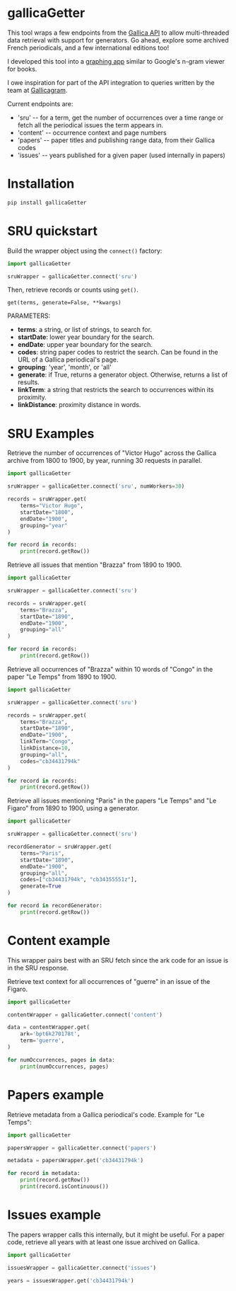 # gallicaGetter

This tool wraps a few endpoints from the [Gallica API](https://api.bnf.fr/api-gallica-de-recherche) to allow multi-threaded data retrieval with support
for generators. Go ahead, explore some archived French periodicals, and a few international editions too!

I developed this tool into a [graphing app](https://d32d5ops9ui5td.cloudfront.net/) similar to Google's n-gram viewer for books. 

I owe inspiration for part of the API integration to queries written by the team at [Gallicagram](https://shiny.ens-paris-saclay.fr/app/gallicagram). 



Current endpoints are:
* 'sru' -- for a term, get the number of occurrences over a time range or fetch all the periodical issues the term appears in. 
* 'content' -- occurrence context and page numbers
* 'papers' -- paper titles and publishing range data, from their Gallica codes
* 'issues' -- years published for a given paper (used internally in papers)

# Installation

```sh
pip install gallicaGetter
```
# SRU quickstart

Build the wrapper object using the ```connect()``` factory:
```python
import gallicaGetter

sruWrapper = gallicaGetter.connect('sru')
```
Then, retrieve records or counts using ```get()```.

```get(terms, generate=False, **kwargs)```

PARAMETERS:
* **terms**: a string, or list of strings, to search for.
* **startDate**: lower year boundary for the search.
* **endDate**: upper year boundary for the search.
* **codes**: string paper codes to restrict the search. Can be found in the URL of a Gallica periodical's page.
* **grouping**: 'year', 'month', or 'all'
* **generate**: if True, returns a generator object. Otherwise, returns a list of results.
* **linkTerm**: a string that restricts the search to occurrences within its proximity. 
* **linkDistance**: proximity distance in words.

# SRU Examples

Retrieve the number of occurrences of "Victor Hugo" across the Gallica archive from 1800 to 1900, by year, running 30 requests in parallel.

```python
import gallicaGetter

sruWrapper = gallicaGetter.connect('sru', numWorkers=30)

records = sruWrapper.get(
    terms="Victor Hugo",
    startDate="1800",
    endDate="1900",
    grouping="year"
)

for record in records:
    print(record.getRow())
```
Retrieve all issues that mention "Brazza" from 1890 to 1900.

```python
import gallicaGetter

sruWrapper = gallicaGetter.connect('sru')

records = sruWrapper.get(
    terms="Brazza",
    startDate="1890",
    endDate="1900",
    grouping="all"
)

for record in records:
    print(record.getRow())
```

Retrieve all occurrences of "Brazza" within 10 words of "Congo" in the paper "Le Temps" from 1890 to 1900.

```python
import gallicaGetter

sruWrapper = gallicaGetter.connect('sru')

records = sruWrapper.get(
    terms="Brazza",
    startDate="1890",
    endDate="1900",
    linkTerm="Congo",
    linkDistance=10,
    grouping="all",
    codes="cb34431794k"
)

for record in records:
    print(record.getRow())
```


Retrieve all issues mentioning "Paris" in the papers "Le Temps" and "Le Figaro" from 1890 to 1900, using
a generator.

```python
import gallicaGetter

sruWrapper = gallicaGetter.connect('sru')

recordGenerator = sruWrapper.get(
    terms="Paris",
    startDate="1890",
    endDate="1900",
    grouping="all",
    codes=["cb34431794k", "cb34355551z"],
    generate=True
)

for record in recordGenerator:
    print(record.getRow())
```



# Content example

This wrapper pairs best with an SRU fetch since the ark code for an issue is in the SRU response.

Retrieve text context for all occurrences of "guerre" in an issue of the Figaro.
```python
import gallicaGetter

contentWrapper = gallicaGetter.connect('content')

data = contentWrapper.get(
    ark='bpt6k270178t',
    term='guerre',
)

for numOccurrences, pages in data:
    print(numOccurrences, pages)
```
# Papers example

Retrieve metadata from a Gallica periodical's code. Example for "Le Temps":

```python
import gallicaGetter

papersWrapper = gallicaGetter.connect('papers')

metadata = papersWrapper.get('cb34431794k')

for record in metadata:
    print(record.getRow())
    print(record.isContinuous())
```

# Issues example

The papers wrapper calls this internally, but it might be useful. For a paper code, retrieve all years with at least one issue archived on Gallica. 

```python
import gallicaGetter

issuesWrapper = gallicaGetter.connect('issues')

years = issuesWrapper.get('cb34431794k')
```
